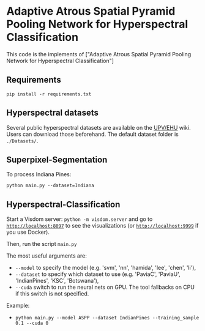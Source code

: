 # Adaptive Atrous Spatial Pyramid Pooling Network for Hyperspectral Classification

This code is the implements of ["Adaptive Atrous Spatial Pyramid Pooling Network for Hyperspectral Classification"]

## Requirements

`pip install -r requirements.txt`

## Hyperspectral datasets

Several public hyperspectral datasets are available on the [UPV/EHU](http://www.ehu.eus/ccwintco/index.php?title=Hyperspectral_Remote_Sensing_Scenes) wiki. Users can download those beforehand. The default dataset folder is `./Datasets/`.

## Superpixel-Segmentation

To process Indiana Pines:

`python main.py --dataset=Indiana`

## Hyperspectral-Classification

Start a Visdom server:
`python -m visdom.server`
and go to [`http://localhost:8097`](http://localhost:8097) to see the visualizations (or [`http://localhost:9999`](http://localhost:9999) if you use Docker).

Then, run the script `main.py`

The most useful arguments are:

  * `--model` to specify the model (e.g. 'svm', 'nn', 'hamida', 'lee', 'chen', 'li'),
  * `--dataset` to specify which dataset to use (e.g. 'PaviaC', 'PaviaU', 'IndianPines', 'KSC', 'Botswana'),
  * `--cuda` switch to run the neural nets on GPU. The tool fallbacks on CPU if this switch is not specified.

Example:

  * `python main.py --model ASPP --dataset IndianPines --training_sample 0.1 --cuda 0`
